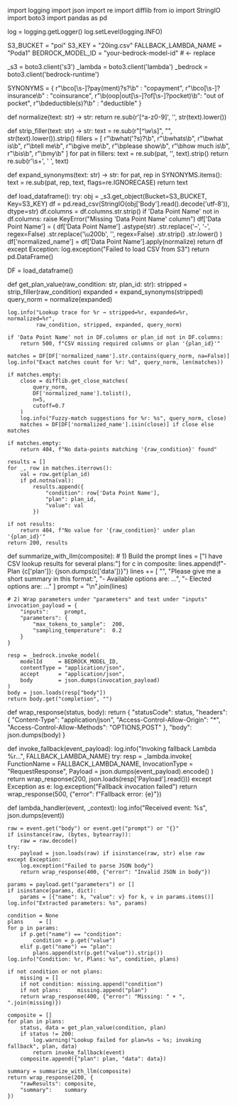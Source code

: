 import logging
import json
import re
import difflib
from io import StringIO
import boto3
import pandas as pd

log = logging.getLogger()
log.setLevel(logging.INFO)

S3_BUCKET = "poi"
S3_KEY    = "20ing.csv"
FALLBACK_LAMBDA_NAME = "Poda1"
BEDROCK_MODEL_ID     = "your-bedrock-model-id"  # ← replace

_s3       = boto3.client('s3')
_lambda   = boto3.client('lambda')
_bedrock  = boto3.client('bedrock-runtime')

SYNONYMS = {
    r"\bco[\s\-]?pay(ment)?s?\b"          : "copayment",
    r"\bco[\s\-]?insurance\b"             : "coinsurance",
    r"\b(oop|out[\s\-]?of[\s\-]?pocket)\b": "out of pocket",
    r"\bdeductible(s)?\b"                 : "deductible"
}

def normalize(text: str) -> str:
    return re.sub(r'[^a-z0-9]', '', str(text).lower())

def strip_filler(text: str) -> str:
    text = re.sub(r"[^\w\s]", "", str(text).lower()).strip()
    fillers = [
        r"\bwhat('?s)?\b", r"\bwhats\b", r"\bwhat is\b", r"\btell me\b",
        r"\bgive me\b", r"\bplease show\b", r"\bhow much is\b",
        r"\bis\b", r"\bmy\b"
    ]
    for pat in fillers:
        text = re.sub(pat, '', text).strip()
    return re.sub(r'\s+', ' ', text)

def expand_synonyms(text: str) -> str:
    for pat, rep in SYNONYMS.items():
        text = re.sub(pat, rep, text, flags=re.IGNORECASE)
    return text

def load_dataframe():
    try:
        obj = _s3.get_object(Bucket=S3_BUCKET, Key=S3_KEY)
        df  = pd.read_csv(StringIO(obj['Body'].read().decode('utf-8')), dtype=str)
        df.columns = df.columns.str.strip()
        if 'Data Point Name' not in df.columns:
            raise KeyError("Missing 'Data Point Name' column")
        df['Data Point Name'] = (
            df['Data Point Name']
              .astype(str)
              .str.replace('–', '-', regex=False)
              .str.replace('\u200b', '', regex=False)
              .str.strip()
              .str.lower()
        )
        df['normalized_name'] = df['Data Point Name'].apply(normalize)
        return df
    except Exception:
        log.exception("Failed to load CSV from S3")
        return pd.DataFrame()

DF = load_dataframe()

def get_plan_value(raw_condition: str, plan_id: str):
    stripped   = strip_filler(raw_condition)
    expanded   = expand_synonyms(stripped)
    query_norm = normalize(expanded)

    log.info("Lookup trace for %r → stripped=%r, expanded=%r, normalized=%r",
             raw_condition, stripped, expanded, query_norm)

    if 'Data Point Name' not in DF.columns or plan_id not in DF.columns:
        return 500, f"CSV missing required columns or plan '{plan_id}'"

    matches = DF[DF['normalized_name'].str.contains(query_norm, na=False)]
    log.info("Exact matches count for %r: %d", query_norm, len(matches))

    if matches.empty:
        close = difflib.get_close_matches(
            query_norm,
            DF['normalized_name'].tolist(),
            n=5,
            cutoff=0.7
        )
        log.info("Fuzzy-match suggestions for %r: %s", query_norm, close)
        matches = DF[DF['normalized_name'].isin(close)] if close else matches

    if matches.empty:
        return 404, f"No data-points matching '{raw_condition}' found"

    results = []
    for _, row in matches.iterrows():
        val = row.get(plan_id)
        if pd.notna(val):
            results.append({
                "condition": row['Data Point Name'],
                "plan": plan_id,
                "value": val
            })

    if not results:
        return 404, f"No value for '{raw_condition}' under plan '{plan_id}'"
    return 200, results

def summarize_with_llm(composite):
    # 1) Build the prompt
    lines = ["I have CSV lookup results for several plans:"]
    for c in composite:
        lines.append(f"- Plan {c['plan']}: {json.dumps(c['data'])}")
    lines += [
        "",
        "Please give me a short summary in this format:",
        "- Available options are: …",
        "- Elected options are: …"
    ]
    prompt = "\n".join(lines)

    # 2) Wrap parameters under "parameters" and text under "inputs"
    invocation_payload = {
        "inputs":     prompt,
        "parameters": {
            "max_tokens_to_sample":  200,
            "sampling_temperature":  0.2
        }
    }

    resp = _bedrock.invoke_model(
        modelId     = BEDROCK_MODEL_ID,
        contentType = "application/json",
        accept      = "application/json",
        body        = json.dumps(invocation_payload)
    )
    body = json.loads(resp["body"])
    return body.get("completion", "")

def wrap_response(status, body):
    return {
        "statusCode": status,
        "headers": {
            "Content-Type": "application/json",
            "Access-Control-Allow-Origin": "*",
            "Access-Control-Allow-Methods": "OPTIONS,POST"
        },
        "body": json.dumps(body)
    }

def invoke_fallback(event_payload):
    log.info("Invoking fallback Lambda %r…", FALLBACK_LAMBDA_NAME)
    try:
        resp = _lambda.invoke(
            FunctionName   = FALLBACK_LAMBDA_NAME,
            InvocationType = "RequestResponse",
            Payload        = json.dumps(event_payload).encode()
        )
        return wrap_response(200, json.loads(resp['Payload'].read()))
    except Exception as e:
        log.exception("Fallback invocation failed")
        return wrap_response(500, {"error": f"Fallback error: {e}"})

def lambda_handler(event, _context):
    log.info("Received event: %s", json.dumps(event))

    raw = event.get("body") or event.get("prompt") or "{}"
    if isinstance(raw, (bytes, bytearray)):
        raw = raw.decode()
    try:
        payload = json.loads(raw) if isinstance(raw, str) else raw
    except Exception:
        log.exception("Failed to parse JSON body")
        return wrap_response(400, {"error": "Invalid JSON in body"})

    params = payload.get("parameters") or []
    if isinstance(params, dict):
        params = [{"name": k, "value": v} for k, v in params.items()]
    log.info("Extracted parameters: %s", params)

    condition = None
    plans     = []
    for p in params:
        if p.get("name") == "condition":
            condition = p.get("value")
        elif p.get("name") == "plan":
            plans.append(str(p.get("value")).strip())
    log.info("Condition: %r, Plans: %s", condition, plans)

    if not condition or not plans:
        missing = []
        if not condition: missing.append("condition")
        if not plans:     missing.append("plan")
        return wrap_response(400, {"error": "Missing: " + ", ".join(missing)})

    composite = []
    for plan in plans:
        status, data = get_plan_value(condition, plan)
        if status != 200:
            log.warning("Lookup failed for plan=%s → %s; invoking fallback", plan, data)
            return invoke_fallback(event)
        composite.append({"plan": plan, "data": data})

    summary = summarize_with_llm(composite)
    return wrap_response(200, {
        "rawResults": composite,
        "summary":    summary
    })
